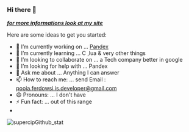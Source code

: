 ### Hi there 👋

<!--
**PooiaFerdowsi/PooiaFerdowsi** is a ✨ _special_ ✨ repository because its `README.md` (this file) appears on your GitHub profile.
-->
***[for more informations look at my site](https://PooiaFerdowsi.GitHub.IO)***

Here are some ideas to get you started:

- 🔭 I’m currently working on ... [Pandex](https://github.com/Pandex-lang/Pandex)
- 🌱 I’m currently learning ... C ,lua & very other things
- 👯 I’m looking to collaborate on ... a Tech company better in google
- 🤔 I’m looking for help with ... Pandex
- 💬 Ask me about ... Anything I can answer
- 📫 How to reach me: ... send Email : pooia.ferdowsi.is.developer@gmail.com 
- 😄 Pronouns: ... I don't have
- ⚡ Fun fact: ... out of this range
- 
![supercipGithub_stat](https://github-readme-stats.vercel.app/api?username=amirghazi87&show_icons=true)
